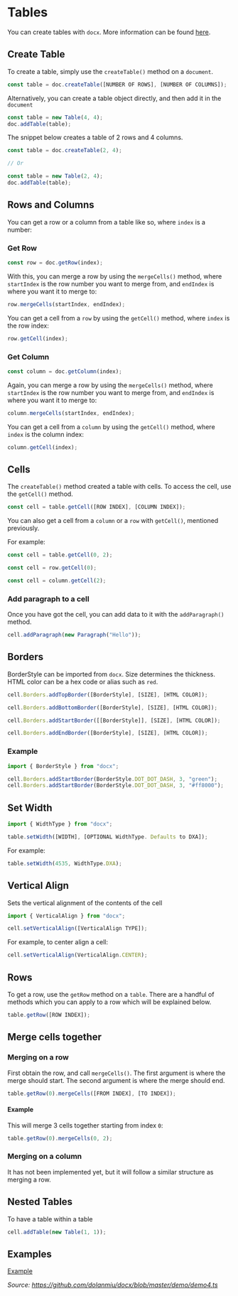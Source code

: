 # Tables

You can create tables with `docx`. More information can be found [here](http://officeopenxml.com/WPtable.php).

## Create Table

To create a table, simply use the `createTable()` method on a `document`.

```ts
const table = doc.createTable([NUMBER OF ROWS], [NUMBER OF COLUMNS]);
```

Alternatively, you can create a table object directly, and then add it in the `document`

```ts
const table = new Table(4, 4);
doc.addTable(table);
```

The snippet below creates a table of 2 rows and 4 columns.

```ts
const table = doc.createTable(2, 4);

// Or

const table = new Table(2, 4);
doc.addTable(table);
```

## Rows and Columns

You can get a row or a column from a table like so, where `index` is a number:

### Get Row

```ts
const row = doc.getRow(index);
```

With this, you can merge a row by using the `mergeCells()` method, where `startIndex` is the row number you want to merge from, and `endIndex` is where you want it to merge to:

```ts
row.mergeCells(startIndex, endIndex);
```

You can get a cell from a `row` by using the `getCell()` method, where `index` is the row index:

```ts
row.getCell(index);
```

### Get Column

```ts
const column = doc.getColumn(index);
```

Again, you can merge a row by using the `mergeCells()` method, where `startIndex` is the row number you want to merge from, and `endIndex` is where you want it to merge to:

```ts
column.mergeCells(startIndex, endIndex);
```

You can get a cell from a `column` by using the `getCell()` method, where `index` is the column index:

```ts
column.getCell(index);
```

## Cells

The `createTable()` method created a table with cells. To access the cell, use the `getCell()` method.

```ts
const cell = table.getCell([ROW INDEX], [COLUMN INDEX]);
```

You can also get a cell from a `column` or a `row` with `getCell()`, mentioned previously.

For example:

```ts
const cell = table.getCell(0, 2);

const cell = row.getCell(0);

const cell = column.getCell(2);
```

### Add paragraph to a cell

Once you have got the cell, you can add data to it with the `addParagraph()` method.

```ts
cell.addParagraph(new Paragraph("Hello"));
```

## Borders

BorderStyle can be imported from `docx`. Size determines the thickness. HTML color can be a hex code or alias such as `red`.

```ts
cell.Borders.addTopBorder([BorderStyle], [SIZE], [HTML COLOR]);
```

```ts
cell.Borders.addBottomBorder([BorderStyle], [SIZE], [HTML COLOR]);
```

```ts
cell.Borders.addStartBorder([[BorderStyle]], [SIZE], [HTML COLOR]);
```

```ts
cell.Borders.addEndBorder([BorderStyle], [SIZE], [HTML COLOR]);
```

### Example

```ts
import { BorderStyle } from "docx";

cell.Borders.addStartBorder(BorderStyle.DOT_DOT_DASH, 3, "green");
cell.Borders.addStartBorder(BorderStyle.DOT_DOT_DASH, 3, "#ff8000");
```

## Set Width

```ts
import { WidthType } from "docx";

table.setWidth([WIDTH], [OPTIONAL WidthType. Defaults to DXA]);
```

For example:

```ts
table.setWidth(4535, WidthType.DXA);
```

## Vertical Align

Sets the vertical alignment of the contents of the cell

```ts
import { VerticalAlign } from "docx";

cell.setVerticalAlign([VerticalAlign TYPE]);
```

For example, to center align a cell:

```ts
cell.setVerticalAlign(VerticalAlign.CENTER);
```

## Rows

To get a row, use the `getRow` method on a `table`. There are a handful of methods which you can apply to a row which will be explained below.

```ts
table.getRow([ROW INDEX]);
```

## Merge cells together

### Merging on a row

First obtain the row, and call `mergeCells()`. The first argument is where the merge should start. The second argument is where the merge should end.

```ts
table.getRow(0).mergeCells([FROM INDEX], [TO INDEX]);
```

#### Example

This will merge 3 cells together starting from index `0`:

```ts
table.getRow(0).mergeCells(0, 2);
```

### Merging on a column

It has not been implemented yet, but it will follow a similar structure as merging a row.

## Nested Tables

To have a table within a table

```ts
cell.addTable(new Table(1, 1));
```

## Examples

[Example](https://raw.githubusercontent.com/dolanmiu/docx/master/demo/demo4.ts ":include")

_Source: https://github.com/dolanmiu/docx/blob/master/demo/demo4.ts_
